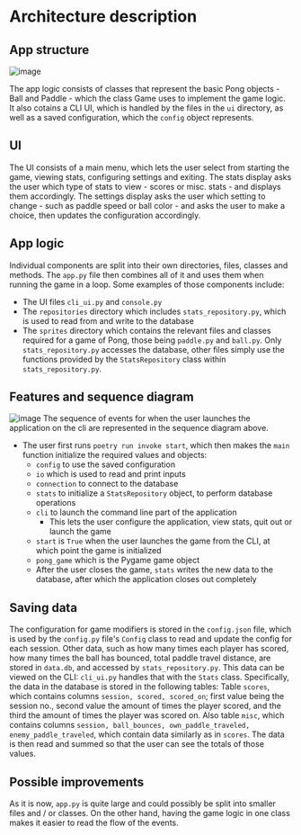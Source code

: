 # Architecture description

## App structure

![image](https://github.com/user-attachments/assets/12b3e4d5-c296-4491-97bb-1b0816b2e0c8)

The app logic consists of classes that represent the basic Pong objects - Ball and Paddle - which the class Game uses to implement the game logic.
It also cotains a CLI UI, which is handled by the files in the `ui` directory, as well as a saved configuration, which the `config` object represents.

## UI

The UI consists of a main menu, which lets the user select from starting the game, viewing stats, configuring settings and exiting.
The stats display asks the user which type of stats to view - scores or misc. stats - and displays them accordingly.
The settings display asks the user which setting to change - such as paddle speed or ball color - and asks the user to make a choice, then updates the configuration accordingly.

## App logic

Individual components are split into their own directories, files, classes and methods. The `app.py` file then combines all of it and uses them when running the game in a loop.
Some examples of those components include:

- The UI files `cli_ui.py` and `console.py`
- The `repositories` directory which includes `stats_repository.py`, which is used to read from and write to the database
- The `sprites` directory which contains the relevant files and classes required for a game of Pong, those being `paddle.py` and `ball.py`.
  Only `stats_repository.py` accesses the database, other files simply use the functions provided by the `StatsRepository` class within `stats_repository.py`.

## Features and sequence diagram
![image](https://github.com/user-attachments/assets/973c705c-69b6-4c29-88ad-bc42b4e3e47f)
The sequence of events for when the user launches the application on the cli are represented in the sequence diagram above.
- The user first runs `poetry run invoke start`, which then makes the `main` function initialize the required values and objects:
  - `config` to use the saved configuration
  - `io` which is used to read and print inputs
  - `connection` to connect to the database
  - `stats` to initialize a `StatsRepository` object, to perform database operations
  - `cli` to launch the command line part of the application
    - This lets the user configure the application, view stats, quit out or launch the game
  - `start` is `True` when the user launches the game from the CLI, at which point the game is initialized
  - `pong_game` which is the Pygame game object
  - After the user closes the game, `stats` writes the new data to the database, after which the application closes out completely

## Saving data

The configuration for game modifiers is stored in the `config.json` file, which is used by the `config.py` file's `Config` class to read and update the config for each session.
Other data, such as how many times each player has scored, how many times the ball has bounced, total paddle travel distance, are stored in `data.db`, and accessed by `stats_repository.py`. This data can be viewed on the CLI: `cli_ui.py` handles that with the `Stats` class.
Specifically, the data in the database is stored in the following tables:
Table `scores`, which contains columns `session, scored, scored_on`; first value being the session no., second value the amount of times the player scored, and the third the amount of times the player was scored on.
Also table `misc`, which contains columns `session, ball_bounces, own_paddle_traveled, enemy_paddle_traveled`, which contain data similarly as in `scores`. The data is then read and summed so that the user can see the totals of those values.

## Possible improvements

As it is now, `app.py` is quite large and could possibly be split into smaller files and / or classes. On the other hand, having the game logic in one class makes it easier to read the flow of the events.

